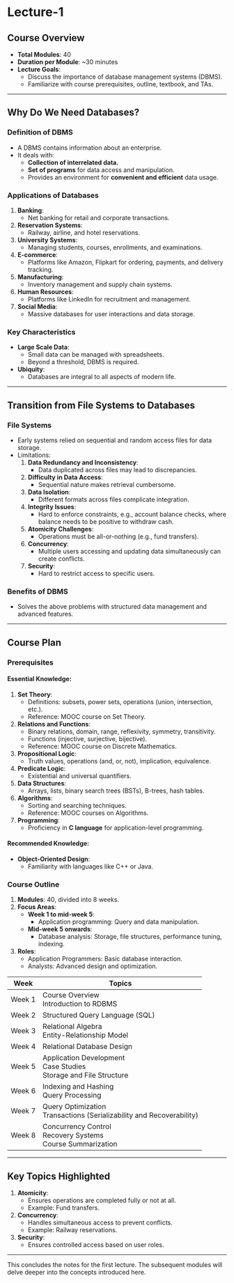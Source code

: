 # Lecture-1

## Course Overview
- **Total Modules**: 40
- **Duration per Module**: ~30 minutes
- **Lecture Goals**:
  - Discuss the importance of database management systems (DBMS).
  - Familiarize with course prerequisites, outline, textbook, and TAs.

---

## Why Do We Need Databases?

### Definition of DBMS
- A DBMS contains information about an enterprise.
- It deals with:
  - **Collection of interrelated data.**
  - **Set of programs** for data access and manipulation.
  - Provides an environment for **convenient and efficient** data usage.

### Applications of Databases
1. **Banking**:
   - Net banking for retail and corporate transactions.
2. **Reservation Systems**:
   - Railway, airline, and hotel reservations.
3. **University Systems**:
   - Managing students, courses, enrollments, and examinations.
4. **E-commerce**:
   - Platforms like Amazon, Flipkart for ordering, payments, and delivery tracking.
5. **Manufacturing**:
   - Inventory management and supply chain systems.
6. **Human Resources**:
   - Platforms like LinkedIn for recruitment and management.
7. **Social Media**:
   - Massive databases for user interactions and data storage.

### Key Characteristics
- **Large Scale Data**:
  - Small data can be managed with spreadsheets.
  - Beyond a threshold, DBMS is required.
- **Ubiquity**:
  - Databases are integral to all aspects of modern life.

---

## Transition from File Systems to Databases

### File Systems
- Early systems relied on sequential and random access files for data storage.
- Limitations:
  1. **Data Redundancy and Inconsistency**:
     - Data duplicated across files may lead to discrepancies.
  2. **Difficulty in Data Access**:
     - Sequential nature makes retrieval cumbersome.
  3. **Data Isolation**:
     - Different formats across files complicate integration.
  4. **Integrity Issues**:
     - Hard to enforce constraints, e.g., account balance checks, where balance needs to be positive to withdraw cash.
  5. **Atomicity Challenges**:
     - Operations must be all-or-nothing (e.g., fund transfers).
  6. **Concurrency**:
     - Multiple users accessing and updating data simultaneously can create conflicts.
  7. **Security**:
     - Hard to restrict access to specific users.

### Benefits of DBMS
- Solves the above problems with structured data management and advanced features.

---

## Course Plan

### Prerequisites
#### Essential Knowledge:
1. **Set Theory**:
   - Definitions: subsets, power sets, operations (union, intersection, etc.).
   - Reference: MOOC course on Set Theory.
2. **Relations and Functions**:
   - Binary relations, domain, range, reflexivity, symmetry, transitivity.
   - Functions (injective, surjective, bijective).
   - Reference: MOOC course on Discrete Mathematics.
3. **Propositional Logic**:
   - Truth values, operations (and, or, not), implication, equivalence.
4. **Predicate Logic**:
   - Existential and universal quantifiers.
5. **Data Structures**:
   - Arrays, lists, binary search trees (BSTs), B-trees, hash tables.
6. **Algorithms**:
   - Sorting and searching techniques.
   - Reference: MOOC courses on Algorithms.
7. **Programming**:
   - Proficiency in **C language** for application-level programming.

#### Recommended Knowledge:
- **Object-Oriented Design**:
  - Familiarity with languages like C++ or Java.

### Course Outline
1. **Modules**: 40, divided into 8 weeks.
2. **Focus Areas**:
   - **Week 1 to mid-week 5**:
     - Application programming: Query and data manipulation.
   - **Mid-week 5 onwards**:
     - Database analysis: Storage, file structures, performance tuning, indexing.
3. **Roles**:
   - Application Programmers: Basic database interaction.
   - Analysts: Advanced design and optimization.
  
| Week  | Topics                                                                 |
|-------|------------------------------------------------------------------------|
| Week 1 | Course Overview<br>Introduction to RDBMS                              |
| Week 2 | Structured Query Language (SQL)                                       |
| Week 3 | Relational Algebra<br>Entity-Relationship Model                       |
| Week 4 | Relational Database Design                                            |
| Week 5 | Application Development<br>Case Studies<br>Storage and File Structure |
| Week 6 | Indexing and Hashing<br>Query Processing                              |
| Week 7 | Query Optimization<br>Transactions (Serializability and Recoverability) |
| Week 8 | Concurrency Control<br>Recovery Systems<br>Course Summarization       |



---

## Key Topics Highlighted
1. **Atomicity**:
   - Ensures operations are completed fully or not at all.
   - Example: Fund transfers.
2. **Concurrency**:
   - Handles simultaneous access to prevent conflicts.
   - Example: Railway reservations.
3. **Security**:
   - Ensures controlled access based on user roles.

---

This concludes the notes for the first lecture. The subsequent modules will delve deeper into the concepts introduced here.
